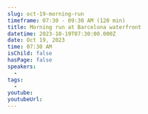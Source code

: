 ```yaml
---
slug: oct-19-morning-run
timeframe: 07:30 - 09:30 AM (120 min)
title: Morning run at Barcelona waterfront
datetime: 2023-10-19T07:30:00.000Z
date: Oct 19, 2023
time: 07:30 AM
isChild: false
hasPage: false
speakers:
  -
tags:
  -
youtube:
youtubeUrl:
---
```

